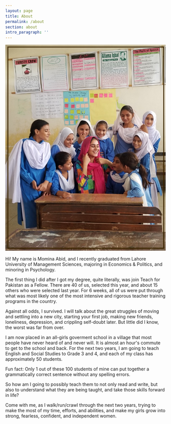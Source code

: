 ```yaml
---
layout: page
title: About
permalink: /about
section: about
intro_paragraph: ''
---
```

![](/assets/img/uploads/About_Me.jpg)

Hi! My name is Momina Abid, and I recently graduated from Lahore University of Management Sciences, majoring in Economics & Politics, and minoring in Psychology.

The first thing I did after I got my degree, quite literally, was join Teach for Pakistan as a Fellow. There are 40 of us, selected this year, and about 15 others who were selected last year. For 6 weeks, all of us were put through what was most likely one of the most intensive and rigorous teacher training programs in the country.

Against all odds, I survived. I will talk about the great struggles of moving and settling into a new city, starting your first job, making new friends, loneliness, depression, and crippling self-doubt later. But little did I know, the worst was far from over.

I am now placed in an all-girls goverment school in a village that most people have never heard of and never will. It is almost an hour's commute to get to the school and back. For the next two years, I am going to teach English and Social Studies to Grade 3 and 4, and each of my class has approximately 50 students.

Fun fact: Only 1 out of these 100 students of mine can put together a grammatically correct sentence without any spelling errors.

So how am I going to possibly teach them to not only read and write, but also to understand what they are being taught, and take those skills forward in life?

Come with me, as I walk/run/crawl through the next two years, trying to make the most of my time, efforts, and abilities, and make my girls grow into strong, fearless, confident, and independent women.

